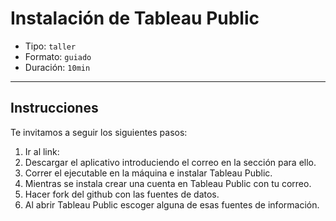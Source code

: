 # Instalación de Tableau Public

* Tipo: `taller`
* Formato: `guiado`
* Duración: `10min`

***

## Instrucciones

Te invitamos a seguir los siguientes pasos:

1. Ir al link: [](https://public.tableau.com/es-es/s/)
2. Descargar el aplicativo introduciendo el correo en la sección para ello.
3. Correr el ejecutable en la máquina e instalar Tableau Public.
4. Mientras se instala crear una cuenta en Tableau Public con tu correo.
5. Hacer fork del github con las fuentes de datos.
6. Al abrir Tableau Public escoger alguna de esas fuentes de información.

